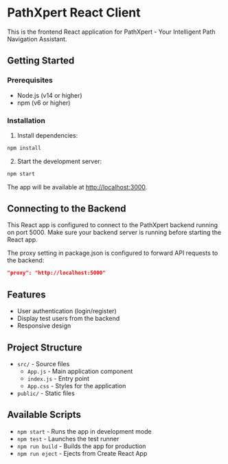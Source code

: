 # PathXpert React Client

This is the frontend React application for PathXpert - Your Intelligent Path Navigation Assistant.

## Getting Started

### Prerequisites

- Node.js (v14 or higher)
- npm (v6 or higher)

### Installation

1. Install dependencies:
```bash
npm install
```

2. Start the development server:
```bash
npm start
```

The app will be available at [http://localhost:3000](http://localhost:3000).

## Connecting to the Backend

This React app is configured to connect to the PathXpert backend running on port 5000. Make sure your backend server is running before starting the React app.

The proxy setting in package.json is configured to forward API requests to the backend:

```json
"proxy": "http://localhost:5000"
```

## Features

- User authentication (login/register)
- Display test users from the backend
- Responsive design

## Project Structure

- `src/` - Source files
  - `App.js` - Main application component
  - `index.js` - Entry point
  - `App.css` - Styles for the application
- `public/` - Static files

## Available Scripts

- `npm start` - Runs the app in development mode
- `npm test` - Launches the test runner
- `npm run build` - Builds the app for production
- `npm run eject` - Ejects from Create React App 